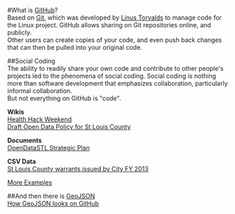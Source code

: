 #What is [GitHub](http://github.com)?  
Based on [Git](http://git-scm.com/), which was developed by <a href="http://upload.wikimedia.org/wikipedia/commons/3/3c/Sv-Linus_Torvalds2.ogg">Linus Torvalds</a> to manage code for the Linux project. GitHub allows sharing on Git repositories online, and publicly.  
Other users can create copies of your code, and even push back changes that can then be pulled into your original code.  
  
##Social Coding  
The ability to readily share your own code and contribute to other people's projects led to the phenomena of social coding. Social coding is nothing more than software development that emphasizes collaboration, particularly informal collaboration.  
But not everything on GitHub is "code".  
  
  **Wikis**  
[Health Hack Weekend](https://github.com/OpenDataSTL/health-hack-weekend/wiki)  
[Draft Open Data Policy for St Louis County](https://github.com/schwuw/openDataPolicy_stlco/wiki)  
  
  **Documents**  
[OpenDataSTL Strategic Plan](https://github.com/OpenDataSTL/StrategicPlan2015/blob/master/DraftPlan.md)  
  
  **CSV Data**  
[St Louis County warrants issued by City FY 2013](https://github.com/OpenDataSTL/stl-datasets/blob/master/CountyFY2013WarrantsByCity.csv)  
  
[More Examples](https://github.com/OpenDataSTL/stl-datasets)  
  
##And then there is [GeoJSON](https://raw.githubusercontent.com/OpenDataSTL/stl-datasets/master/courts.geojson)  
[How GeoJSON looks on GitHub](https://github.com/OpenDataSTL/stl-datasets/blob/master/courts.geojson)  
